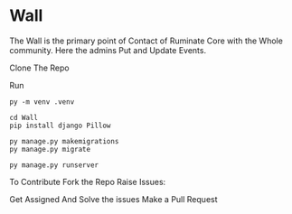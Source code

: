 # Wall
The Wall is the primary point of Contact of Ruminate Core with the Whole community. Here the admins Put and Update Events.

Clone The Repo

Run 
```
py -m venv .venv
```
```
cd Wall
pip install django Pillow
```
```
py manage.py makemigrations
py manage.py migrate
```
```
py manage.py runserver
```

To Contribute Fork the Repo Raise Issues:

Get Assigned And Solve the issues
Make a Pull Request
